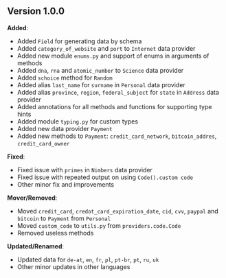 
## Version 1.0.0

**Added**:

- Added `Field` for generating data by schema
- Added `category_of_website` and `port` to `Internet` data provider
- Added new module `enums.py` and support of enums in arguments of methods
- Added `dna`, `rna` and `atomic_number` to `Science` data provider
- Added `schoice` method for `Random`
- Added alias `last_name` for `surname` in `Personal` data provider
- Added alias `province`, `region`, `federal_subject` for `state` in `Address` data provider
- Added annotations for all methods and functions for supporting type hints
- Added module `typing.py` for custom types
- Added new data provider `Payment`
- Added new methods to `Payment`: `credit_card_network`, `bitcoin_addres`, `credit_card_owner`

**Fixed**:
- Fixed issue with `primes` in `Nimbers` data provider
- Fixed issue with repeated output on using `Code().custom code`
- Other minor fix and improvements


**Mover/Removed**:
- Moved `credit_card`, `credot_card_expiration_date`, `cid`, `cvv`, `paypal` and `bitcoin` to `Payment` from `Personal`
- Moved `custom_code` to `utils.py` from `providers.code.Code`
- Removed useless methods

**Updated/Renamed**:
- Updated data for `de-at`, `en`, `fr`, `pl`, `pt-br`, `pt`, `ru`, `uk`
- Other minor updates in other languages
